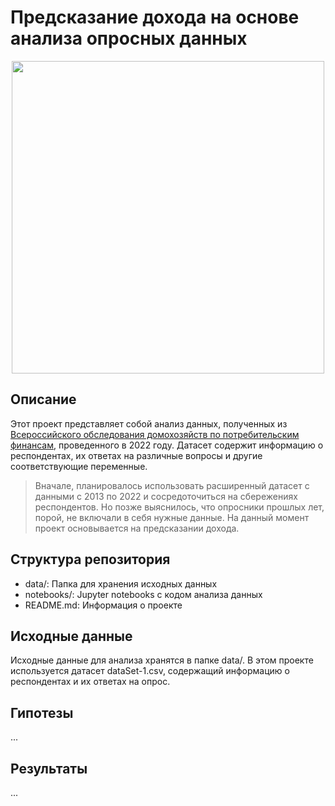 # Предсказание дохода на основе анализа опросных данных

<center>
<img src='https://media1.tenor.com/m/kzB7z3stDB8AAAAC/cdhf.gif' align='center' width="500x">
</center>

## Описание
Этот проект представляет собой анализ данных, полученных из [Всероссийского обследования домохозяйств по потребительским финансам](https://www.cbr.ru/ec_research/vserossiyskoe-obsledovanie-domokhozyaystv-po-potrebitel-skim-finansam/), проведенного в 2022 году. Датасет содержит информацию о респондентах, их ответах на различные вопросы и другие соответствующие переменные.
> Вначале, планировалось использовать расширенный датасет с данными с 2013 по 2022 и сосредоточиться на сбережениях респондентов. Но позже выяснилось, что опросники прошлых лет, порой, не включали в себя нужные данные. На данный момент проект основывается на предсказании дохода.

## Структура репозитория
- data/: Папка для хранения исходных данных
- notebooks/: Jupyter notebooks с кодом анализа данных
- README.md: Информация о проекте

## Исходные данные
Исходные данные для анализа хранятся в папке data/. В этом проекте используется датасет dataSet-1.csv, содержащий информацию о респондентах и их ответах на опрос.

## Гипотезы
...

## Результаты
...

